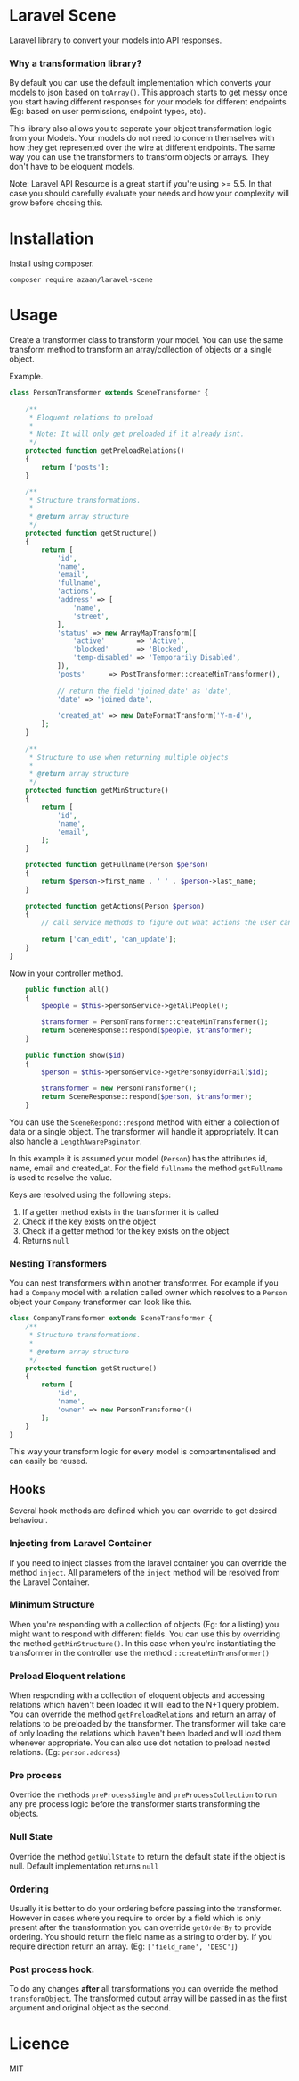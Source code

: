 # Laravel Scene
Laravel library to convert your models into API responses.

### Why a transformation library?
By default you can use the default implementation which converts your models to json based on `toArray()`. This approach starts to get messy once you start having different responses for your models for different endpoints (Eg: based on user permissions, endpoint types, etc). 

This library also allows you to seperate your object transformation logic from your Models. Your models do not need to concern themselves with how they get represented over the wire at different endpoints. The same way you can use the transformers to transform objects or arrays. They don't have to be eloquent models. 

Note: Laravel API Resource is a great start if you're using >= 5.5. In that case you should carefully evaluate your needs and how your complexity will grow before chosing this. 

# Installation

Install using composer.

```
composer require azaan/laravel-scene
```

# Usage

Create a transformer class to transform your model. You can use the same transform method to transform an array/collection of objects or a single object.

Example.
```php
class PersonTransformer extends SceneTransformer {
    
    /**
     * Eloquent relations to preload
     *
     * Note: It will only get preloaded if it already isnt.
     */
    protected function getPreloadRelations()
    {
        return ['posts'];
    }

    /**
     * Structure transformations.
     *
     * @return array structure
     */
    protected function getStructure()
    {
        return [
            'id',
            'name',
            'email',
            'fullname',
            'actions',
            'address' => [
                'name',
                'street',
            ],
            'status' => new ArrayMapTransform([
                'active'        => 'Active',
                'blocked'       => 'Blocked',
                'temp-disabled' => 'Temporarily Disabled',
            ]),
            'posts'      => PostTransformer::createMinTransformer(),
            
            // return the field 'joined_date' as 'date',
            'date' => 'joined_date',
            
            'created_at' => new DateFormatTransform('Y-m-d'),
        ];
    }
    
    /**
     * Structure to use when returning multiple objects
     *
     * @return array structure
     */
    protected function getMinStructure()
    {
        return [
            'id',
            'name',
            'email',
        ];
    }

    protected function getFullname(Person $person)
    {
        return $person->first_name . ' ' . $person->last_name;
    }
    
    protected function getActions(Person $person)
    {
        // call service methods to figure out what actions the user can perform
        
        return ['can_edit', 'can_update'];
    }
}
```

Now in your controller method.

```php
    public function all()
    {
        $people = $this->personService->getAllPeople();

        $transformer = PersonTransformer::createMinTransformer();
        return SceneResponse::respond($people, $transformer);
    }
    
    public function show($id)
    {
        $person = $this->personService->getPersonByIdOrFail($id);
        
        $transformer = new PersonTransformer();
        return SceneResponse::respond($person, $transformer);
    }
```

You can use the `SceneRespond::respond` method with either a collection of data or a single object. The transformer will handle it appropriately. It can also handle a `LengthAwarePaginator`.

In this example it is assumed your model (`Person`) has the attributes id, name, email and created_at. For the field `fullname` the method `getFullname` is used to resolve the value.

Keys are resolved using the following steps:
1. If a getter method exists in the transformer it is called
2. Check if the key exists on the object
3. Check if a getter method for the key exists on the object
4. Returns `null`

### Nesting Transformers

You can nest transformers within another transformer. For example if you had a `Company` model with a relation called owner which resolves to a `Person` object your `Company` transformer can look like this.
```php
class CompanyTransformer extends SceneTransformer {
    /**
     * Structure transformations.
     *
     * @return array structure
     */
    protected function getStructure()
    {
        return [
            'id',
            'name',
            'owner' => new PersonTransformer()
        ];
    }
}
```

This way your transform logic for every model is compartmentalised and can easily be reused. 

## Hooks

Several hook methods are defined which you can override to get desired behaviour.

### Injecting from Laravel Container
If you need to inject classes from the laravel container you can override the method `inject`. All parameters of the `inject` method will be resolved from the Laravel Container.  

### Minimum Structure
When you're responding with a collection of objects (Eg: for a listing) you might want to respond with different fields. You can use this by overriding the method `getMinStructure()`. In this case when you're instantiating the transformer in the controller use the method `::createMinTransformer()`

### Preload Eloquent relations
When responding with a collection of eloquent objects and accessing relations which haven't been loaded it will lead to the N+1 query problem. You can override the method `getPreloadRelations` and return an array of relations to be preloaded by the transformer. The transformer will take care of only loading the relations which haven't been loaded and will load them whenever appropriate. You can also use dot notation to preload nested relations. (Eg: `person.address`)

### Pre process
Override the methods `preProcessSingle` and `preProcessCollection` to run any pre process logic before the transformer starts transforming the objects.

### Null State
Override the method `getNullState` to return the default state if the object is null. Default implementation returns `null`

### Ordering
Usually it is better to do your ordering before passing into the transformer. However in cases where you require to order by a field which is only present after the transformation you can override `getOrderBy` to provide ordering. You should return the field name as a string to order by. If you require direction return an array. (Eg: `['field_name', 'DESC']`)

### Post process hook.
To do any changes __after__ all transformations you can override the method `transformObject`. The transformed output array will be passed in as the first argument and original object as the second.

# Licence
MIT
